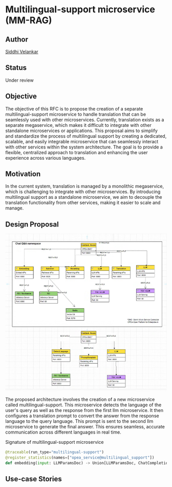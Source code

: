 # Multilingual-support microservice (MM-RAG) 

## Author

[Siddhi Velankar](https://github.com/siddhivelankar23)

## Status

Under review

## Objective

The objective of this RFC is to propose the creation of a separate multilingual-support microservice to handle translation that can be seamlessly used with other microservices. Currently, translation exists as a separate megaservice, which makes it difficult to integrate with other standalone microservices or applications. This proposal aims to simplify and standardize the process of multilingual support by creating a dedicated, scalable, and easily integrable microservice that can seamlessly interact with other services within the system architecture. The goal is to provide a flexible, centralized approach to translation and enhancing the user experience across various languages.

## Motivation

In the current system, translation is managed by a monolithic megaservice,  which is challenging to integrate with other microservices. 
By introducing multilingual support as a standalone microservice, we aim to decouple the translation functionality from other services, making it easier to scale and manage.


## Design Proposal


![Enterprise RAG Architecture](./assets/enterprise-rag-translation.png)

The proposed architecture involves the creation of a new microservice called multilingual-support. 
This microservice detects the language of the user's query as well as the response from the first llm microservice. 
It then configures a translation prompt to convert the answer from the response language to the query language. 
This prompt is sent to the second llm microservice to generate the final answer. 
This ensures seamless, accurate communication across different languages in real time.


Signature of multilingual-support microservice
```python
@traceable(run_type="multilingual-support")
@register_statistics(names=["opea_service@multilingual_support"])
def embedding(input: LLMParamsDoc) -> Union[LLMParamsDoc, ChatCompletionRequest, SearchedDoc]:
```



## Use-case Stories

